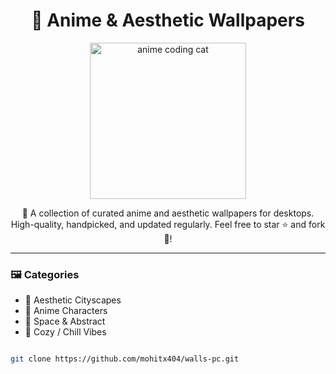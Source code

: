 <h1 align="center">📁 Anime & Aesthetic Wallpapers</h1>

<p align="center">
  <img src="https://media.tenor.com/yheo1GGu3FwAAAAd/cat-typing.gif" width="250" alt="anime coding cat" />
</p>

<p align="center">
  🌸 A collection of curated anime and aesthetic wallpapers for desktops.  
  High-quality, handpicked, and updated regularly. Feel free to star ⭐ and fork 🍴!
</p>

---

### 🖼️ Categories

- 🌆 Aesthetic Cityscapes
- 👘 Anime Characters
- 🌌 Space & Abstract
- 🧸 Cozy / Chill Vibes

```bash

git clone https://github.com/mohitx404/walls-pc.git


